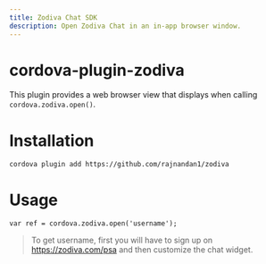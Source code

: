 ```yaml
---
title: Zodiva Chat SDK
description: Open Zodiva Chat in an in-app browser window.
---
```

<!--
# license: Licensed to the Apache Software Foundation (ASF) under one
#         or more contributor license agreements.  See the NOTICE file
#         distributed with this work for additional information
#         regarding copyright ownership.  The ASF licenses this file
#         to you under the Apache License, Version 2.0 (the
#         "License"); you may not use this file except in compliance
#         with the License.  You may obtain a copy of the License at
#
#           http://www.apache.org/licenses/LICENSE-2.0
#
#         Unless required by applicable law or agreed to in writing,
#         software distributed under the License is distributed on an
#         "AS IS" BASIS, WITHOUT WARRANTIES OR CONDITIONS OF ANY
#         KIND, either express or implied.  See the License for the
#         specific language governing permissions and limitations
#         under the License.
-->

 

# cordova-plugin-zodiva

This plugin provides a web browser view that displays when calling `cordova.zodiva.open()`.

# Installation

	cordova plugin add https://github.com/rajnandan1/zodiva
	
# Usage

    var ref = cordova.zodiva.open('username');

> To get username, first you will have to sign up on https://zodiva.com/psa and then customize the chat widget. 

 